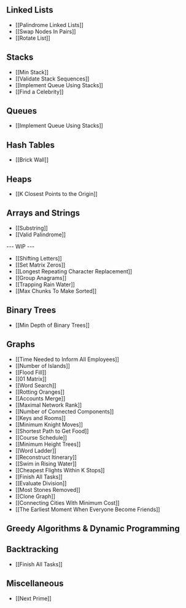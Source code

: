 ## Linked Lists

* [[Palindrome Linked Lists]]
* [[Swap Nodes In Pairs]]
* [[Rotate List]]

## Stacks

* [[Min Stack]]
* [[Validate Stack Sequences]]
* [[Implement Queue Using Stacks]]
* [[Find a Celebrity]]

## Queues

* [[Implement Queue Using Stacks]]

## Hash Tables

* [[Brick Wall]]

## Heaps

* [[K Closest Points to the Origin]]

## Arrays and Strings

* [[Substring]]
* [[Valid Palindrome]]

--- WIP ---
* [[Shifting Letters]]
* [[Set Matrix Zeros]]
* [[Longest Repeating Character Replacement]]
* [[Group Anagrams]]
* [[Trapping Rain Water]]
* [[Max Chunks To Make Sorted]]

## Binary Trees

* [[Min Depth of Binary Trees]]

## Graphs

* [[Time Needed to Inform All Employees]]
* [[Number of Islands]]
* [[Flood Fill]]
* [[01 Matrix]]
* [[Word Search]]
* [[Rotting Oranges]]
* [[Accounts Merge]]
* [[Maximal Network Rank]]
* [[Number of Connected Components]]
* [[Keys and Rooms]]
* [[Minimum Knight Moves]]
* [[Shortest Path to Get Food]]
* [[Course Schedule]]
* [[Minimum Height Trees]]
* [[Word Ladder]]
* [[Reconstruct Itinerary]]
* [[Swim in Rising Water]]
* [[Cheapest Flights Within K Stops]]
* [[Finish All Tasks]]
* [[Evaluate Division]]
* [[Most Stones Removed]]
* [[Clone Graph]]
* [[Connecting Cities With Minimum Cost]]
* [[The Earliest Moment When Everyone Become Friends]]

## Greedy Algorithms & Dynamic Programming

## Backtracking

* [[Finish All Tasks]]

## Miscellaneous 

* [[Next Prime]]